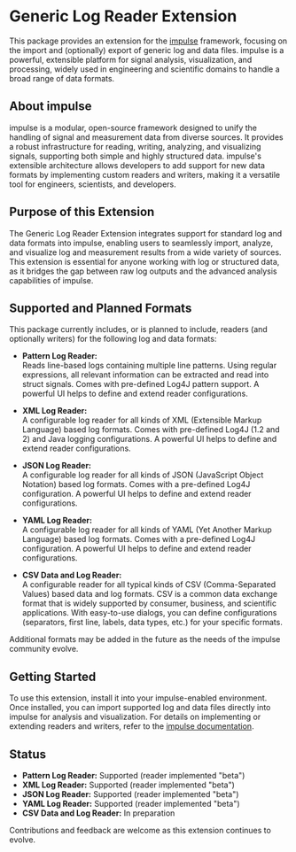<!---
title: "Generic Log Reader Extension"
author: "Thomas Haber"
keywords: [log, impulse, pattern, XML, JSON, YAML, CSV, log analysis, visualization, extension, signal processing]
description: "Provides an extension for the impulse framework to import and analyze generic log data, supporting formats such as Pattern-based, XML, JSON, YAML, and CSV. Enables engineers to visualize and process log and data files from various sources within impulse."
category: "impulse-extension"
tags:
  - extension
  - log
  - impulse
  - import
  - analysis
  - visualization
docID: 1092
--->
# Generic Log Reader Extension

This package provides an extension for the [impulse](https://www.toem.io/impulse) framework, focusing on the import and (optionally) export of generic log and data files. impulse is a powerful, extensible platform for signal analysis, visualization, and processing, widely used in engineering and scientific domains to handle a broad range of data formats.

## About impulse

impulse is a modular, open-source framework designed to unify the handling of signal and measurement data from diverse sources. It provides a robust infrastructure for reading, writing, analyzing, and visualizing signals, supporting both simple and highly structured data. impulse's extensible architecture allows developers to add support for new data formats by implementing custom readers and writers, making it a versatile tool for engineers, scientists, and developers.

## Purpose of this Extension

The Generic Log Reader Extension integrates support for standard log and data formats into impulse, enabling users to seamlessly import, analyze, and visualize log and measurement results from a wide variety of sources. This extension is essential for anyone working with log or structured data, as it bridges the gap between raw log outputs and the advanced analysis capabilities of impulse.

## Supported and Planned Formats

This package currently includes, or is planned to include, readers (and optionally writers) for the following log and data formats:

- **Pattern Log Reader:**  
  Reads line-based logs containing multiple line patterns. Using regular expressions, all relevant information can be extracted and read into struct signals. Comes with pre-defined Log4J pattern support. A powerful UI helps to define and extend reader configurations.

- **XML Log Reader:**  
  A configurable log reader for all kinds of XML (Extensible Markup Language) based log formats. Comes with pre-defined Log4J (1.2 and 2) and Java logging configurations. A powerful UI helps to define and extend reader configurations.

- **JSON Log Reader:**  
  A configurable log reader for all kinds of JSON (JavaScript Object Notation) based log formats. Comes with a pre-defined Log4J configuration. A powerful UI helps to define and extend reader configurations.

- **YAML Log Reader:**  
  A configurable log reader for all kinds of YAML (Yet Another Markup Language) based log formats. Comes with a pre-defined Log4J configuration. A powerful UI helps to define and extend reader configurations.

- **CSV Data and Log Reader:**  
  A configurable reader for all typical kinds of CSV (Comma-Separated Values) based data and log formats. CSV is a common data exchange format that is widely supported by consumer, business, and scientific applications. With easy-to-use dialogs, you can define configurations (separators, first line, labels, data types, etc.) for your specific formats.

Additional formats may be added in the future as the needs of the impulse community evolve.

## Getting Started

To use this extension, install it into your impulse-enabled environment. Once installed, you can import supported log and data files directly into impulse for analysis and visualization. For details on implementing or extending readers and writers, refer to the [impulse documentation](https://toem.io/category/resources/).

## Status

- **Pattern Log Reader:** Supported (reader implemented "beta")
- **XML Log Reader:** Supported (reader implemented "beta")
- **JSON Log Reader:** Supported (reader implemented "beta")
- **YAML Log Reader:** Supported (reader implemented "beta")
- **CSV Data and Log Reader:** In preparation

Contributions and feedback are welcome as this extension continues to evolve.
